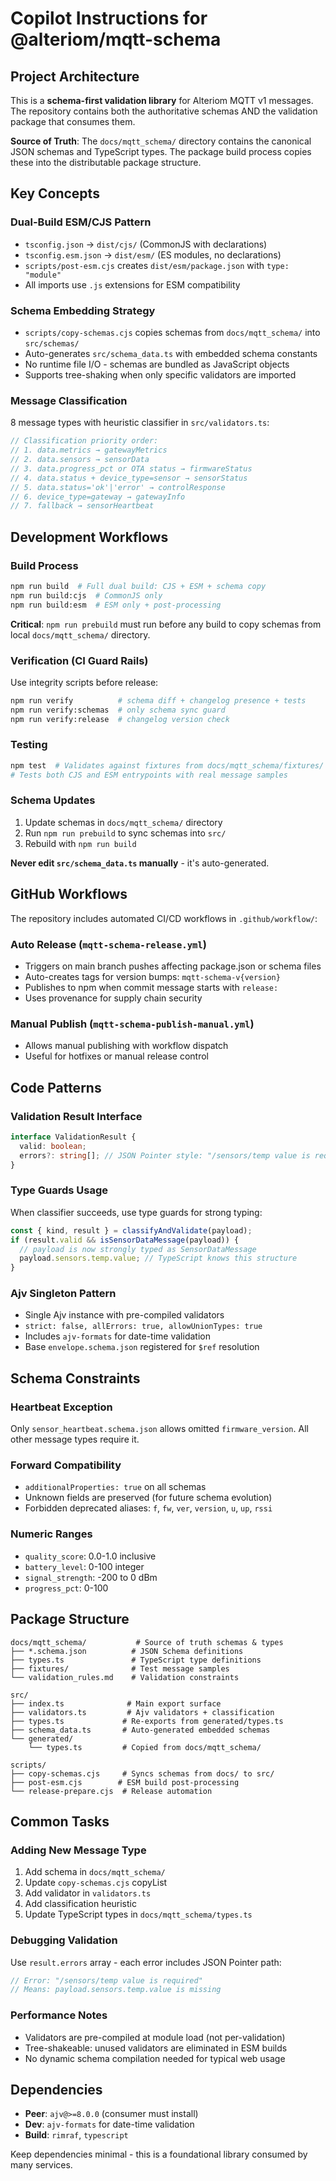 # Copilot Instructions for @alteriom/mqtt-schema

## Project Architecture

This is a **schema-first validation library** for Alteriom MQTT v1 messages. The repository contains both the authoritative schemas AND the validation package that consumes them.

**Source of Truth**: The `docs/mqtt_schema/` directory contains the canonical JSON schemas and TypeScript types. The package build process copies these into the distributable package structure.

## Key Concepts

### Dual-Build ESM/CJS Pattern
- `tsconfig.json` → `dist/cjs/` (CommonJS with declarations)
- `tsconfig.esm.json` → `dist/esm/` (ES modules, no declarations)
- `scripts/post-esm.cjs` creates `dist/esm/package.json` with `type: "module"`
- All imports use `.js` extensions for ESM compatibility

### Schema Embedding Strategy
- `scripts/copy-schemas.cjs` copies schemas from `docs/mqtt_schema/` into `src/schemas/`
- Auto-generates `src/schema_data.ts` with embedded schema constants
- No runtime file I/O - schemas are bundled as JavaScript objects
- Supports tree-shaking when only specific validators are imported

### Message Classification
8 message types with heuristic classifier in `src/validators.ts`:
```typescript
// Classification priority order:
// 1. data.metrics → gatewayMetrics
// 2. data.sensors → sensorData  
// 3. data.progress_pct or OTA status → firmwareStatus
// 4. data.status + device_type=sensor → sensorStatus
// 5. data.status='ok'|'error' → controlResponse
// 6. device_type=gateway → gatewayInfo
// 7. fallback → sensorHeartbeat
```

## Development Workflows

### Build Process
```bash
npm run build  # Full dual build: CJS + ESM + schema copy
npm run build:cjs  # CommonJS only
npm run build:esm  # ESM only + post-processing
```

**Critical**: `npm run prebuild` must run before any build to copy schemas from local `docs/mqtt_schema/` directory.

### Verification (CI Guard Rails)
Use integrity scripts before release:
```bash
npm run verify          # schema diff + changelog presence + tests
npm run verify:schemas  # only schema sync guard
npm run verify:release  # changelog version check
```

### Testing
```bash
npm test  # Validates against fixtures from docs/mqtt_schema/fixtures/
# Tests both CJS and ESM entrypoints with real message samples
```

### Schema Updates
1. Update schemas in `docs/mqtt_schema/` directory
2. Run `npm run prebuild` to sync schemas into `src/`
3. Rebuild with `npm run build`

**Never edit `src/schema_data.ts` manually** - it's auto-generated.

## GitHub Workflows

The repository includes automated CI/CD workflows in `.github/workflow/`:

### Auto Release (`mqtt-schema-release.yml`)
- Triggers on main branch pushes affecting package.json or schema files
- Auto-creates tags for version bumps: `mqtt-schema-v{version}`
- Publishes to npm when commit message starts with `release:`
- Uses provenance for supply chain security

### Manual Publish (`mqtt-schema-publish-manual.yml`)
- Allows manual publishing with workflow dispatch
- Useful for hotfixes or manual release control

## Code Patterns

### Validation Result Interface
```typescript
interface ValidationResult {
  valid: boolean;
  errors?: string[]; // JSON Pointer style: "/sensors/temp value is required"
}
```

### Type Guards Usage
When classifier succeeds, use type guards for strong typing:
```typescript
const { kind, result } = classifyAndValidate(payload);
if (result.valid && isSensorDataMessage(payload)) {
  // payload is now strongly typed as SensorDataMessage
  payload.sensors.temp.value; // TypeScript knows this structure
}
```

### Ajv Singleton Pattern
- Single Ajv instance with pre-compiled validators
- `strict: false, allErrors: true, allowUnionTypes: true`
- Includes `ajv-formats` for date-time validation
- Base `envelope.schema.json` registered for `$ref` resolution

## Schema Constraints

### Heartbeat Exception
Only `sensor_heartbeat.schema.json` allows omitted `firmware_version`. All other message types require it.

### Forward Compatibility
- `additionalProperties: true` on all schemas
- Unknown fields are preserved (for future schema evolution)
- Forbidden deprecated aliases: `f`, `fw`, `ver`, `version`, `u`, `up`, `rssi`

### Numeric Ranges
- `quality_score`: 0.0-1.0 inclusive
- `battery_level`: 0-100 integer
- `signal_strength`: -200 to 0 dBm
- `progress_pct`: 0-100

## Package Structure

```
docs/mqtt_schema/           # Source of truth schemas & types
├── *.schema.json          # JSON Schema definitions
├── types.ts               # TypeScript type definitions
├── fixtures/              # Test message samples
└── validation_rules.md    # Validation constraints

src/
├── index.ts              # Main export surface
├── validators.ts         # Ajv validators + classification
├── types.ts             # Re-exports from generated/types.ts
├── schema_data.ts       # Auto-generated embedded schemas
└── generated/
    └── types.ts         # Copied from docs/mqtt_schema/

scripts/
├── copy-schemas.cjs     # Syncs schemas from docs/ to src/
├── post-esm.cjs        # ESM build post-processing
└── release-prepare.cjs  # Release automation
```

## Common Tasks

### Adding New Message Type
1. Add schema in `docs/mqtt_schema/`
2. Update `copy-schemas.cjs` copyList
3. Add validator in `validators.ts`
4. Add classification heuristic
5. Update TypeScript types in `docs/mqtt_schema/types.ts`

### Debugging Validation
Use `result.errors` array - each error includes JSON Pointer path:
```typescript
// Error: "/sensors/temp value is required"
// Means: payload.sensors.temp.value is missing
```

### Performance Notes
- Validators are pre-compiled at module load (not per-validation)
- Tree-shakeable: unused validators are eliminated in ESM builds
- No dynamic schema compilation needed for typical web usage

## Dependencies

- **Peer**: `ajv@>=8.0.0` (consumer must install)
- **Dev**: `ajv-formats` for date-time validation
- **Build**: `rimraf`, `typescript`

Keep dependencies minimal - this is a foundational library consumed by many services.
